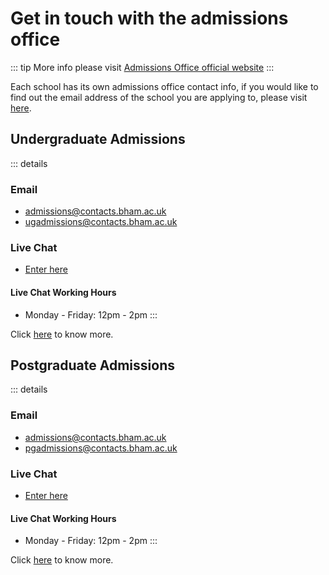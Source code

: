 # Get in touch with the admissions office

::: tip
More info please visit [Admissions Office official website](https://www.birmingham.ac.uk/university/colleges/professional/external/admissions/index.aspx)
:::

Each school has its own admissions office contact info, if you would like to find out the email address of the school you are applying to, please visit [here](./University-of-Birmingham-common-departments-contact-information/).


## Undergraduate Admissions

::: details
### Email

- admissions@contacts.bham.ac.uk
- ugadmissions@contacts.bham.ac.uk

### Live Chat

- [Enter here](https://www.birmingham.ac.uk/campaigns/contact/live-chat.aspx)

#### Live Chat Working Hours
- Monday - Friday: 12pm - 2pm
:::


Click [here](https://www.birmingham.ac.uk/students/ug-admissions/home.aspx) to know more.


## Postgraduate Admissions

::: details
### Email

- admissions@contacts.bham.ac.uk
- pgadmissions@contacts.bham.ac.uk

### Live Chat

- [Enter here](https://www.birmingham.ac.uk/campaigns/contact/live-chat.aspx)

#### Live Chat Working Hours
- Monday - Friday: 12pm - 2pm
:::

Click [here](https://www.birmingham.ac.uk/students/pg-admissions/home.aspx) to know more.